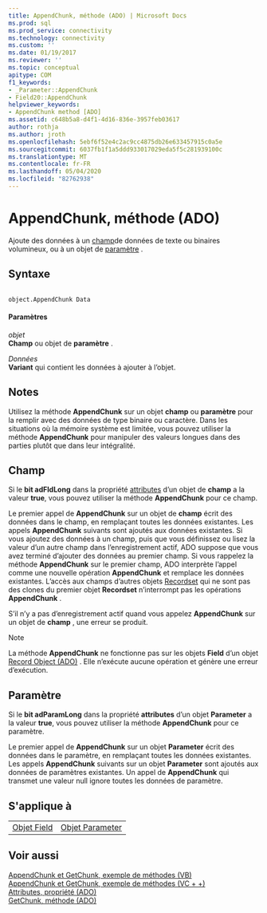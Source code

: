 ```yaml
---
title: AppendChunk, méthode (ADO) | Microsoft Docs
ms.prod: sql
ms.prod_service: connectivity
ms.technology: connectivity
ms.custom: ''
ms.date: 01/19/2017
ms.reviewer: ''
ms.topic: conceptual
apitype: COM
f1_keywords:
- _Parameter::AppendChunk
- Field20::AppendChunk
helpviewer_keywords:
- AppendChunk method [ADO]
ms.assetid: c648b5a8-d4f1-4d16-836e-3957feb03617
author: rothja
ms.author: jroth
ms.openlocfilehash: 5ebf6f52e4c2ac9cc4875db26e633457915c0a5e
ms.sourcegitcommit: 6037fb1f1a5ddd933017029eda5f5c281939100c
ms.translationtype: MT
ms.contentlocale: fr-FR
ms.lasthandoff: 05/04/2020
ms.locfileid: "82762938"
---
```

# <a name="appendchunk-method-ado"></a>AppendChunk, méthode (ADO)
Ajoute des données à un [champ](../../../ado/reference/ado-api/field-object.md)de données de texte ou binaires volumineux, ou à un objet de [paramètre](../../../ado/reference/ado-api/parameter-object.md) .  
  
## <a name="syntax"></a>Syntaxe  
  
```  
  
object.AppendChunk Data  
```  
  
#### <a name="parameters"></a>Paramètres  
 *objet*  
 **Champ** ou objet de **paramètre** .  
  
 *Données*  
 **Variant** qui contient les données à ajouter à l’objet.  
  
## <a name="remarks"></a>Notes  
 Utilisez la méthode **AppendChunk** sur un objet **champ** ou **paramètre** pour la remplir avec des données de type binaire ou caractère. Dans les situations où la mémoire système est limitée, vous pouvez utiliser la méthode **AppendChunk** pour manipuler des valeurs longues dans des parties plutôt que dans leur intégralité.  
  
## <a name="field"></a>Champ  
 Si le **bit adFldLong** dans la propriété [attributes](../../../ado/reference/ado-api/attributes-property-ado.md) d’un objet de **champ** a la valeur **true**, vous pouvez utiliser la méthode **AppendChunk** pour ce champ.  
  
 Le premier appel de **AppendChunk** sur un objet de **champ** écrit des données dans le champ, en remplaçant toutes les données existantes. Les appels **AppendChunk** suivants sont ajoutés aux données existantes. Si vous ajoutez des données à un champ, puis que vous définissez ou lisez la valeur d’un autre champ dans l’enregistrement actif, ADO suppose que vous avez terminé d’ajouter des données au premier champ. Si vous rappelez la méthode **AppendChunk** sur le premier champ, ADO interprète l’appel comme une nouvelle opération **AppendChunk** et remplace les données existantes. L’accès aux champs d’autres objets [Recordset](../../../ado/reference/ado-api/recordset-object-ado.md) qui ne sont pas des clones du premier objet **Recordset** n’interrompt pas les opérations **AppendChunk** .  
  
 S’il n’y a pas d’enregistrement actif quand vous appelez **AppendChunk** sur un objet de **champ** , une erreur se produit.  
  
> [!NOTE]
>  La méthode **AppendChunk** ne fonctionne pas sur les objets **Field** d’un objet [Record Object (ADO)](../../../ado/reference/ado-api/record-object-ado.md) . Elle n’exécute aucune opération et génère une erreur d’exécution.  
  
## <a name="parameter"></a>Paramètre  
 Si le **bit adParamLong** dans la propriété **attributes** d’un objet **Parameter** a la valeur **true**, vous pouvez utiliser la méthode **AppendChunk** pour ce paramètre.  
  
 Le premier appel de **AppendChunk** sur un objet **Parameter** écrit des données dans le paramètre, en remplaçant toutes les données existantes. Les appels **AppendChunk** suivants sur un objet **Parameter** sont ajoutés aux données de paramètres existantes. Un appel de **AppendChunk** qui transmet une valeur null ignore toutes les données de paramètre.  
  
## <a name="applies-to"></a>S'applique à  
  
|||  
|-|-|  
|[Objet Field](../../../ado/reference/ado-api/field-object.md)|[Objet Parameter](../../../ado/reference/ado-api/parameter-object.md)|  
  
## <a name="see-also"></a>Voir aussi  
 [AppendChunk et GetChunk, exemple de méthodes (VB)](../../../ado/reference/ado-api/appendchunk-and-getchunk-methods-example-vb.md)   
 [AppendChunk et GetChunk, exemple de méthodes (VC + +)](../../../ado/reference/ado-api/appendchunk-and-getchunk-methods-example-vc.md)   
 [Attributes, propriété (ADO)](../../../ado/reference/ado-api/attributes-property-ado.md)   
 [GetChunk, méthode (ADO)](../../../ado/reference/ado-api/getchunk-method-ado.md)

